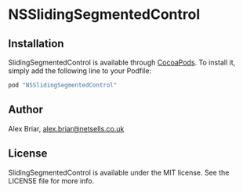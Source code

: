 # NSSlidingSegmentedControl

## Installation

SlidingSegmentedControl is available through [CocoaPods](http://cocoapods.org). To install
it, simply add the following line to your Podfile:

```ruby
pod "NSSlidingSegmentedControl"
```

## Author

Alex Briar, alex.briar@netsells.co.uk

## License

SlidingSegmentedControl is available under the MIT license. See the LICENSE file for more info.
